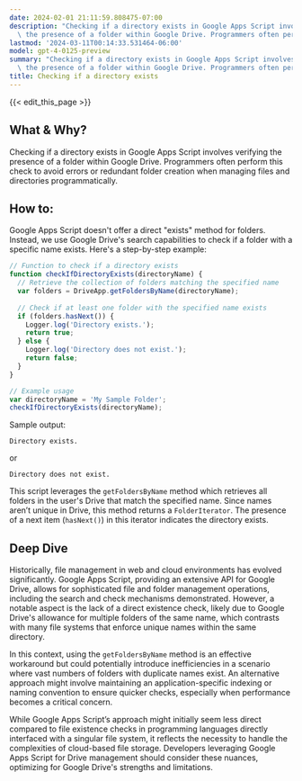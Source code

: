```yaml
---
date: 2024-02-01 21:11:59.808475-07:00
description: "Checking if a directory exists in Google Apps Script involves verifying\
  \ the presence of a folder within Google Drive. Programmers often perform this check\u2026"
lastmod: '2024-03-11T00:14:33.531464-06:00'
model: gpt-4-0125-preview
summary: "Checking if a directory exists in Google Apps Script involves verifying\
  \ the presence of a folder within Google Drive. Programmers often perform this check\u2026"
title: Checking if a directory exists
---
```


{{< edit_this_page >}}

## What & Why?

Checking if a directory exists in Google Apps Script involves verifying the presence of a folder within Google Drive. Programmers often perform this check to avoid errors or redundant folder creation when managing files and directories programmatically.

## How to:

Google Apps Script doesn't offer a direct "exists" method for folders. Instead, we use Google Drive's search capabilities to check if a folder with a specific name exists. Here's a step-by-step example:

```javascript
// Function to check if a directory exists
function checkIfDirectoryExists(directoryName) {
  // Retrieve the collection of folders matching the specified name
  var folders = DriveApp.getFoldersByName(directoryName);
  
  // Check if at least one folder with the specified name exists
  if (folders.hasNext()) {
    Logger.log('Directory exists.');
    return true;
  } else {
    Logger.log('Directory does not exist.');
    return false;
  }
}

// Example usage
var directoryName = 'My Sample Folder';
checkIfDirectoryExists(directoryName);
```

Sample output:
```
Directory exists.
```
or 
```
Directory does not exist.
```

This script leverages the `getFoldersByName` method which retrieves all folders in the user's Drive that match the specified name. Since names aren’t unique in Drive, this method returns a `FolderIterator`. The presence of a next item (`hasNext()`) in this iterator indicates the directory exists.

## Deep Dive

Historically, file management in web and cloud environments has evolved significantly. Google Apps Script, providing an extensive API for Google Drive, allows for sophisticated file and folder management operations, including the search and check mechanisms demonstrated. However, a notable aspect is the lack of a direct existence check, likely due to Google Drive's allowance for multiple folders of the same name, which contrasts with many file systems that enforce unique names within the same directory.

In this context, using the `getFoldersByName` method is an effective workaround but could potentially introduce inefficiencies in a scenario where vast numbers of folders with duplicate names exist. An alternative approach might involve maintaining an application-specific indexing or naming convention to ensure quicker checks, especially when performance becomes a critical concern.

While Google Apps Script’s approach might initially seem less direct compared to file existence checks in programming languages directly interfaced with a singular file system, it reflects the necessity to handle the complexities of cloud-based file storage. Developers leveraging Google Apps Script for Drive management should consider these nuances, optimizing for Google Drive's strengths and limitations.
